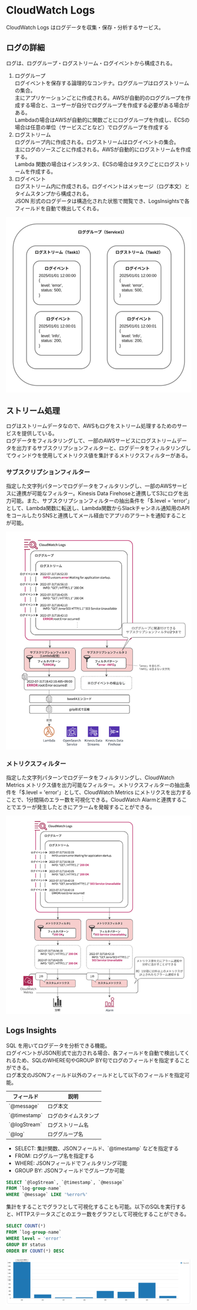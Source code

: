 # CloudWatch Logs

CloudWatch Logs はログデータを収集・保存・分析するサービス。

## ログの詳細

ログは、ロググループ・ログストリーム・ログイベントから構成される。

1. ロググループ  
  ログイベントを保存する論理的なコンテナ。ロググループはログストリームの集合。  
  主にアプリケーションごとに作成される。AWSが自動的のロググループを作成する場合と、ユーザーが自分でロググループを作成する必要がある場合がある。  
  Lambdaの場合はAWSが自動的に関数ごとにロググループを作成し、ECSの場合は任意の単位（サービスごとなど）でロググループを作成する
2. ログストリーム  
  ロググループ内に作成される。ログストリームはログイベントの集合。  
  主にログのソースごとに作成される。AWSが自動的にログストリームを作成する。  
  Lambda 関数の場合はインスタンス、ECSの場合はタスクごとにログストリームを作成する。
3. ログイベント  
  ログストリーム内に作成される。ログイベントはメッセージ（ログ本文）とタイムスタンプから構成される。  
  JSON 形式のログデータは構造化された状態で閲覧でき、LogsInsightsで各フィールドを自動で検出してくれる。

![ログの詳細](./images/ログの詳細.png)

## ストリーム処理

ログはストリームデータなので、AWSもログをストリーム処理するためのサービスを提供している。  
ログデータをフィルタリングして、一部のAWSサービスにログストリームデータを出力するサブスクリプションフィルターと、ログデータをフィルタリングしてウィンドウを使用してメトリクス値を集計するメトリクスフィルターがある。

### サブスクリプションフィルター

指定した文字列パターンでログデータをフィルタリングし、一部のAWSサービスに連携が可能なフィルター。Kinesis Data Firehoseと連携してS3にログを出力可能。また、サブスクリプションフィルターの抽出条件を「$.level = 'error'」として、Lambda関数に転送し、Lambda関数からSlackチャンネル通知用のAPIをコールしたりSNSと連携してメール経由でアプリのアラートを通知することが可能。

![サブスクリプションフィルター](./images/ログサブスクリプションフィルター.png)

### メトリクスフィルター

指定した文字列パターンでログデータをフィルタリングし、CloudWatch Metrics メトリクス値を出力可能なフィルター。メトリクスフィルターの抽出条件を「$.level = 'error'」として、CloudWatch Metrics にメトリクスを出力することで、1分間隔のエラー数を可視化できる。CloudWatch Alarmと連携することでエラーが発生したときにアラームを発報することができる。

![メトリクスフィルター](./images/ログメトリクスフィルター.png)

## Logs Insights

SQL を用いてログデータを分析できる機能。  
ログイベントがJSON形式で出力される場合、各フィールドを自動で検出してくれるため、SQLのWHERE句やGROUP BY句でログのフィールドを指定することができる。  
ログ本文のJSONフィールド以外のフィールドとして以下のフィールドを指定可能。

| フィールド | 説明 |
| --- | --- |
| \`@message\` | ログ本文 |
| \`@timestamp\` | ログのタイムスタンプ |
| \`@logStream\` | ログストリーム名 |
| \`@log\` | ロググループ名 |

- SELECT: 集計関数、JSONフィールド、\`@timestamp\` などを指定する
- FROM: ロググループ名を指定する
- WHERE: JSONフィールドでフィルタリング可能
- GROUP BY: JSONフィールドでグループか可能

```SQL
SELECT `@logStream`, `@timestamp`, `@message`
FROM `log-group-name`
WHERE `@message` LIKE '%error%'
```

集計をすることでグラフとして可視化することも可能。以下のSQLを実行すると、HTTPステータスごとのエラー数をグラフとして可視化することができる。

```SQL
SELECT COUNT(*)
FROM `log-group-name`
WHERE level = 'error'
GROUP BY status
ORDER BY COUNT(*) DESC
```

![LogsInsights](./images/LogsInsights.png)